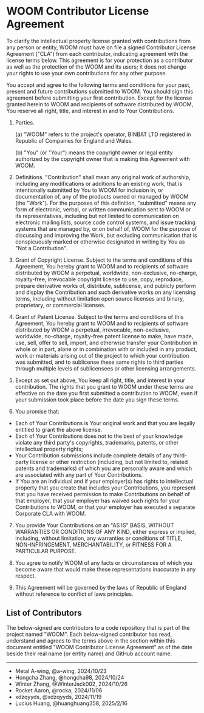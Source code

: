 # WOOM Contributor License Agreement

To clarify the intellectual property license granted with contributions from any person or entity, WOOM must have on file a signed Contributor License Agreement ("CLA") from each contributor, indicating agreement with the license terms below. This agreement is for your protection as a contributor as well as the protection of the WOOM and its users; it does not change your rights to use your own contributions for any other purpose.

You accept and agree to the following terms and conditions for your past, present and future contributions submitted to WOOM. You should sign this agreement before submitting your first contribution. Except for the license granted herein to WOOM and recipients of software distributed by WOOM, You reserve all right, title, and interest in and to Your Contributions.

1. Parties.

   (a) "WOOM" refers to the project's operator, BINBAT LTD registered in Republic of Companies for England and Wales.

   (b) "You" (or "Your") means the copyright owner or legal entity authorized by the copyright owner that is making this Agreement with WOOM.

2. Definitions. "Contribution" shall mean any original work of authorship, including any modifications or additions to an existing work, that is intentionally submitted by You to WOOM for inclusion in, or documentation of, any of the products owned or managed by WOOM (the "Work"). For the purposes of this definition, "submitted" means any form of electronic, verbal, or written communication sent to WOOM or its representatives, including but not limited to communication on electronic mailing lists, source code control systems, and issue tracking systems that are managed by, or on behalf of, WOOM for the purpose of discussing and improving the Work, but excluding communication that is conspicuously marked or otherwise designated in writing by You as "Not a Contribution".

3. Grant of Copyright License. Subject to the terms and conditions of this Agreement, You hereby grant to WOOM and to recipients of software distributed by WOOM a perpetual, worldwide, non-exclusive, no-charge, royalty-free, irrevocable copyright license to use, copy, reproduce, prepare derivative works of, distribute, sublicense, and publicly perform and display the Contribution and such derivative works on any licensing terms, including without limitation open source licenses and binary, proprietary, or commercial licenses.

4. Grant of Patent License. Subject to the terms and conditions of this Agreement, You hereby grant to WOOM and to recipients of software distributed by WOOM a perpetual, irrevocable, non-exclusive, worldwide, no-charge, royalty-free patent license to make, have made, use, sell, offer to sell, import, and otherwise transfer your Contribution in whole or in part, alone or in combination with or included in any product, work or materials arising out of the project to which your contribution was submitted, and to sublicense these same rights to third parties through multiple levels of sublicensees or other licensing arrangements.

5. Except as set out above, You keep all right, title, and interest in your contribution. The rights that you grant to WOOM under these terms are effective on the date you first submitted a contribution to WOOM, even if your submission took place before the date you sign these terms.

6. You promise that:

- Each of Your Contributions is Your original work and that you are legally entitled to grant the above license.
- Each of Your Contributions does not to the best of your knowledge violate any third party's copyrights, trademarks, patents, or other intellectual property rights;
- Your Contribution submissions include complete details of any third-party license or other restriction (including, but not limited to, related patents and trademarks) of which you are personally aware and which are associated with any part of Your Contributions.
- If You are an individual and if your employer(s) has rights to intellectual property that you create that includes your Contributions, you represent that you have received permission to make Contributions on behalf of that employer, that your employer has waived such rights for your Contributions to WOOM, or that your employer has executed a separate Corporate CLA with WOOM.

7. You provide Your Contributions on an "AS IS" BASIS, WITHOUT WARRANTIES OR CONDITIONS OF ANY KIND, either express or implied, including, without limitation, any warranties or conditions of TITLE, NON-INFRINGEMENT, MERCHANTABILITY, or FITNESS FOR A PARTICULAR PURPOSE.

8. You agree to notify WOOM of any facts or circumstances of which you become aware that would make these representations inaccurate in any respect.

9. This Agreement will be governed by the laws of Republic of England without reference to conflict of laws principles.

## List of Contributors

The below-signed are contributors to a code repository that is part of the project named "WOOM". Each below-signed contributor has read, understand and agrees to the terms above in the section within this document entitled "WOOM Contributor License Agreement" as of the date beside their real name (or entity name) and GitHub account name.

---

<!--
Example:

- Metal A-wing, @a-wing, 2024/10/23
-->

- Metal A-wing, @a-wing, 2024/10/23
- Hongcha Zhang, @hongcha98, 2024/10/24
- Winter Zhang, @WinterJack002, 2024/10/26
- Rocket Aaron, @rocka, 2024/11/06
- xdzqyyds, @xdzqyyds, 2024/11/19
- Lucius Huang, @huanghuang358, 2025/2/16